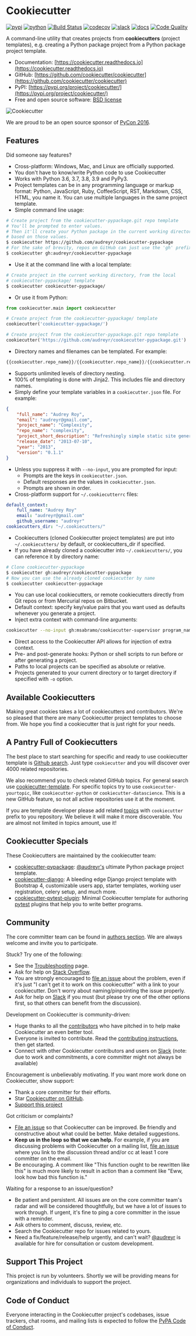 # Cookiecutter

[![pypi](https://img.shields.io/pypi/v/cookiecutter.svg)](https://pypi.org/project/cookiecutter/)
[![python](https://img.shields.io/pypi/pyversions/cookiecutter.svg)](https://pypi.org/project/cookiecutter/)
[![Build Status](https://github.com/cookiecutter/cookiecutter/actions/workflows/main.yml/badge.svg?branch=master)](https://github.com/cookiecutter/cookiecutter/actions)
[![codecov](https://codecov.io/gh/cookiecutter/cookiecutter/branch/master/graphs/badge.svg?branch=master)](https://codecov.io/github/cookiecutter/cookiecutter?branch=master)
[![slack](https://img.shields.io/badge/cookiecutter-Join%20on%20Slack-green?style=flat&logo=slack)](https://join.slack.com/t/cookie-cutter/shared_invite/enQtNzI0Mzg5NjE5Nzk5LTRlYWI2YTZhYmQ4YmU1Y2Q2NmE1ZjkwOGM0NDQyNTIwY2M4ZTgyNDVkNjMxMDdhZGI5ZGE5YmJjM2M3ODJlY2U)
[![docs](https://readthedocs.org/projects/cookiecutter/badge/?version=latest)](https://readthedocs.org/projects/cookiecutter/?badge=latest)
[![Code Quality](https://img.shields.io/scrutinizer/g/cookiecutter/cookiecutter.svg)](https://scrutinizer-ci.com/g/cookiecutter/cookiecutter/?branch=master)

A command-line utility that creates projects from **cookiecutters** (project
templates), e.g. creating a Python package project from a Python package project
template.

* Documentation: [https://cookiecutter.readthedocs.io](https://cookiecutter.readthedocs.io)
* GitHub: [https://github.com/cookiecutter/cookiecutter](https://github.com/cookiecutter/cookiecutter)
* PyPI: [https://pypi.org/project/cookiecutter/](https://pypi.org/project/cookiecutter/)
* Free and open source software: [BSD license](https://github.com/cookiecutter/cookiecutter/blob/master/LICENSE)

![Cookiecutter](https://raw.githubusercontent.com/cookiecutter/cookiecutter/3ac078356adf5a1a72042dfe72ebfa4a9cd5ef38/logo/cookiecutter_medium.png)

We are proud to be an open source sponsor of
[PyCon 2016](https://us.pycon.org/2016/sponsors/).

## Features

Did someone say features?

* Cross-platform: Windows, Mac, and Linux are officially supported.
* You don't have to know/write Python code to use Cookiecutter
* Works with Python 3.6, 3.7, 3.8, 3.9 and PyPy3.
* Project templates can be in any programming language or markup format:
  Python, JavaScript, Ruby, CoffeeScript, RST, Markdown, CSS, HTML, you name it.
  You can use multiple languages in the same project template.
* Simple command line usage:

```bash
# Create project from the cookiecutter-pypackage.git repo template
# You'll be prompted to enter values.
# Then it'll create your Python package in the current working directory,
# based on those values.
$ cookiecutter https://github.com/audreyr/cookiecutter-pypackage
# For the sake of brevity, repos on GitHub can just use the 'gh' prefix
$ cookiecutter gh:audreyr/cookiecutter-pypackage
```

* Use it at the command line with a local template:

```bash
# Create project in the current working directory, from the local
# cookiecutter-pypackage/ template
$ cookiecutter cookiecutter-pypackage/
```

* Or use it from Python:

```py
from cookiecutter.main import cookiecutter

# Create project from the cookiecutter-pypackage/ template
cookiecutter('cookiecutter-pypackage/')

# Create project from the cookiecutter-pypackage.git repo template
cookiecutter('https://github.com/audreyr/cookiecutter-pypackage.git')
```

* Directory names and filenames can be templated. For example:

```py
{{cookiecutter.repo_name}}/{{cookiecutter.repo_name}}/{{cookiecutter.repo_name}}.py
```

* Supports unlimited levels of directory nesting.
* 100% of templating is done with Jinja2. This includes file and directory names.
* Simply define your template variables in a ``cookiecutter.json`` file. For example:

```json
{
    "full_name": "Audrey Roy",
    "email": "audreyr@gmail.com",
    "project_name": "Complexity",
    "repo_name": "complexity",
    "project_short_description": "Refreshingly simple static site generator.",
    "release_date": "2013-07-10",
    "year": "2013",
    "version": "0.1.1"
}
```

* Unless you suppress it with ``--no-input``, you are prompted for input:
  * Prompts are the keys in ``cookiecutter.json``.
  * Default responses are the values in ``cookiecutter.json``.
  * Prompts are shown in order.
* Cross-platform support for ``~/.cookiecutterrc`` files:

```yaml
default_context:
    full_name: "Audrey Roy"
    email: "audreyr@gmail.com"
    github_username: "audreyr"
cookiecutters_dir: "~/.cookiecutters/"
```

* Cookiecutters (cloned Cookiecutter project templates) are put into
``~/.cookiecutters/`` by default, or cookiecutters_dir if specified.
* If you have already cloned a cookiecutter into ``~/.cookiecutters/``,
you can reference it by directory name:

```bash
# Clone cookiecutter-pypackage
$ cookiecutter gh:audreyr/cookiecutter-pypackage
# Now you can use the already cloned cookiecutter by name
$ cookiecutter cookiecutter-pypackage
```

* You can use local cookiecutters, or remote cookiecutters directly from Git
repos or from Mercurial repos on Bitbucket.
* Default context: specify key/value pairs that you want used as defaults
whenever you generate a project.
* Inject extra context with command-line arguments:

```bash
cookiecutter --no-input gh:msabramo/cookiecutter-supervisor program_name=foobar startsecs=10
```

* Direct access to the Cookiecutter API allows for injection of extra context.
* Pre- and post-generate hooks: Python or shell scripts to run before or after
generating a project.
* Paths to local projects can be specified as absolute or relative.
* Projects generated to your current directory or to target directory if
specified with `-o` option.

## Available Cookiecutters

Making great cookies takes a lot of cookiecutters and contributors. We're so
pleased that there are many Cookiecutter project templates to choose from. We
hope you find a cookiecutter that is just right for your needs.

## A Pantry Full of Cookiecutters

The best place to start searching for specific and ready to use cookiecutter
template is [Github search](https://github.com/search?q=cookiecutter&type=Repositories).
Just type `cookiecutter` and you will discover over 4000 related repositories.

We also recommend you to check related GitHub topics. For general search use
[cookiecutter-template](https://github.com/topics/cookiecutter-template).
For specific topics try to use `cookiecutter-yourtopic`, like
`cookiecutter-python` or `cookiecutter-datascience`. This is a new GitHub feature,
so not all active repositories use it at the moment.

If you are template developer please add related
[topics](https://help.github.com/en/github/administering-a-repository/classifying-your-repository-with-topics)
with `cookiecutter` prefix to you repository. We believe it will make it more
discoverable. You are almost not limited in topics amount, use it!

## Cookiecutter Specials

These Cookiecutters are maintained by the cookiecutter team:

* [cookiecutter-pypackage](https://github.com/audreyr/cookiecutter-pypackage):
[@audreyr's](https://github.com/audreyr) ultimate Python package project template.
* [cookiecutter-django](https://github.com/pydanny/cookiecutter-django):
A bleeding edge Django project template with Bootstrap 4, customizable users app,
starter templates, working user registration, celery setup, and much more.
* [cookiecutter-pytest-plugin](https://github.com/pytest-dev/cookiecutter-pytest-plugin):
Minimal Cookiecutter template for authoring [pytest](https://docs.pytest.org/)
plugins that help you to write better programs.

## Community

The core committer team can be found in [authors section](AUTHORS.md).
We are always welcome and invite you to participate.

Stuck? Try one of the following:

* See the [Troubleshooting](https://cookiecutter.readthedocs.io/en/latest/troubleshooting.html) page.
* Ask for help on [Stack Overflow](https://stackoverflow.com/questions/tagged/cookiecutter).
* You are strongly encouraged to
[file an issue](https://github.com/cookiecutter/cookiecutter/issues?q=is%3Aopen)
about the problem, even if it's just "I can't get it to work on this cookiecutter"
with a link to your cookiecutter. Don't worry about naming/pinpointing the issue
properly.
* Ask for help on [Slack](https://join.slack.com/t/cookie-cutter/shared_invite/enQtNzI0Mzg5NjE5Nzk5LTRlYWI2YTZhYmQ4YmU1Y2Q2NmE1ZjkwOGM0NDQyNTIwY2M4ZTgyNDVkNjMxMDdhZGI5ZGE5YmJjM2M3ODJlY2U)
if you must (but please try one of the other options first, so that others
can benefit from the discussion).

Development on Cookiecutter is community-driven:

* Huge thanks to all the [contributors](AUTHORS.md) who have pitched in to help
make Cookiecutter an even better tool.
* Everyone is invited to contribute. Read the
[contributing instructions](CONTRIBUTING.md), then get started.
* Connect with other Cookiecutter contributors and users on
[Slack](https://join.slack.com/t/cookie-cutter/shared_invite/enQtNzI0Mzg5NjE5Nzk5LTRlYWI2YTZhYmQ4YmU1Y2Q2NmE1ZjkwOGM0NDQyNTIwY2M4ZTgyNDVkNjMxMDdhZGI5ZGE5YmJjM2M3ODJlY2U)
(note: due to work and commitments, a core committer might not always be available)

Encouragement is unbelievably motivating. If you want more work done on
Cookiecutter, show support:

* Thank a core committer for their efforts.
* Star [Cookiecutter on GitHub](https://github.com/cookiecutter/cookiecutter).
* [Support this project](#support-this-project)

Got criticism or complaints?

* [File an issue](https://github.com/cookiecutter/cookiecutter/issues?q=is%3Aopen)
so that Cookiecutter can be improved. Be friendly and constructive about what
could be better. Make detailed suggestions.
* **Keep us in the loop so that we can help.** For example, if you are
discussing problems with Cookiecutter on a mailing list,
[file an issue](https://github.com/cookiecutter/cookiecutter/issues?q=is%3Aopen)
where you link to the discussion thread and/or cc at least 1 core committer on the email.
* Be encouraging. A comment like "This function ought to be rewritten like this"
is much more likely to result in action than a comment like "Eww, look how bad
this function is."

Waiting for a response to an issue/question?

* Be patient and persistent. All issues are on the core committer team's radar
and will be considered thoughtfully, but we have a lot of issues to work through.
If urgent, it's fine to ping a core committer in the issue with a reminder.
* Ask others to comment, discuss, review, etc.
* Search the Cookiecutter repo for issues related to yours.
* Need a fix/feature/release/help urgently, and can't wait?
[@audreyr](https://github.com/audreyr) is available for hire for consultation
or custom development.

## Support This Project

This project is run by volunteers. Shortly we will be providing means for
organizations and individuals to support the project.

## Code of Conduct

Everyone interacting in the Cookiecutter project's codebases, issue trackers,
chat rooms, and mailing lists is expected to follow the
[PyPA Code of Conduct](https://www.pypa.io/en/latest/code-of-conduct/).
